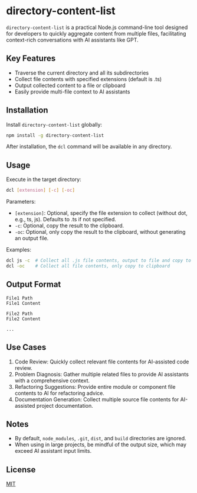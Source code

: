 # directory-content-list

`directory-content-list` is a practical Node.js command-line tool designed for developers to quickly aggregate content from multiple files, facilitating context-rich conversations with AI assistants like GPT.

## Key Features

- Traverse the current directory and all its subdirectories
- Collect file contents with specified extensions (default is .ts)
- Output collected content to a file or clipboard
- Easily provide multi-file context to AI assistants

## Installation

Install `directory-content-list` globally:

```bash
npm install -g directory-content-list
```

After installation, the `dcl` command will be available in any directory.

## Usage

Execute in the target directory:

```bash
dcl [extension] [-c] [-oc]
```

Parameters:
- `[extension]`: Optional, specify the file extension to collect (without dot, e.g., ts, js). Defaults to .ts if not specified.
- `-c`: Optional, copy the result to the clipboard.
- `-oc`: Optional, only copy the result to the clipboard, without generating an output file.

Examples:
```bash
dcl js -c  # Collect all .js file contents, output to file and copy to clipboard
dcl -oc    # Collect all file contents, only copy to clipboard
```

## Output Format

```
File1 Path
File1 Content

File2 Path
File2 Content

...
```

## Use Cases

1. Code Review: Quickly collect relevant file contents for AI-assisted code review.
2. Problem Diagnosis: Gather multiple related files to provide AI assistants with a comprehensive context.
3. Refactoring Suggestions: Provide entire module or component file contents to AI for refactoring advice.
4. Documentation Generation: Collect multiple source file contents for AI-assisted project documentation.

## Notes

- By default, `node_modules`, `.git`, `dist`, and `build` directories are ignored.
- When using in large projects, be mindful of the output size, which may exceed AI assistant input limits.

## License

[MIT](./LICENSE)
